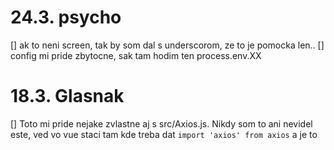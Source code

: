 # 24.3. psycho
[] ak to neni screen, tak by som dal s underscorom, ze to je pomocka len..
[] config mi pride zbytocne, sak tam hodim ten process.env.XX

# 18.3. Glasnak
[] Toto mi pride nejake zvlastne aj s src/Axios.js. Nikdy som to ani nevidel este, ved vo vue staci tam kde treba dat `import 'axios' from axios` a je to